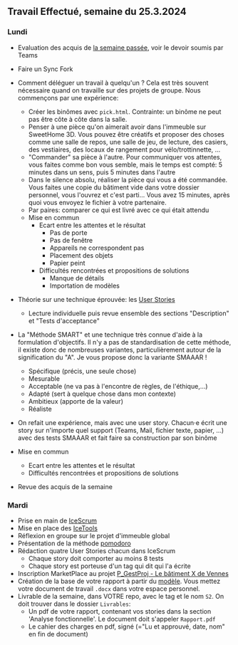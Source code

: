 ## Travail Effectué, semaine du 25.3.2024

### Lundi 

- Evaluation des acquis de [la semaine passée](2024-12.md), voir le devoir soumis par Teams
- Faire un Sync Fork
- Comment déléguer un travail à quelqu'un ? Cela est très souvent nécessaire quand on travaille sur des projets de groupe. Nous commençons par une expérience:
  - Créer les binômes avec `pick.html`. Contrainte: un binôme ne peut pas être côte à côte dans la salle.
  - Penser à une pièce qu'on aimerait avoir dans l'immeuble sur SweetHome 3D. Vous pouvez être créatifs et proposer des choses comme une salle de repos, une salle de jeu, de lecture, des casiers, des vestiaires, des locaux de rangement pour vélo/trottinnette, ...
  - "Commander" sa pièce à l'autre. Pour communiquer vos attentes, vous faites comme bon vous semble, mais le temps est compté: 5 minutes dans un sens, puis 5 minutes dans l'autre
  - Dans le silence absolu, réaliser la pièce qui vous a été commandée. Vous faites une copie du bâtiment vide dans votre dossier personnel, vous l'ouvrez et c'est parti... Vous avez 15 minutes, après quoi vous envoyez le fichier à votre partenaire.
  - Par paires: comparer ce qui est livré avec ce qui était attendu
  - Mise en commun
    - Ecart entre les attentes et le résultat
      - Pas de porte
      - Pas de fenêtre
      - Appareils ne correspondent pas
      - Placement des objets
      - Papier peint
    - Difficultés rencontrées et propositions de solutions
      - Manque de détails
      - Importation de modèles

- Théorie sur une technique éprouvée: les [User Stories](../Supports/User%20Stories.pdf)
  - Lecture individuelle puis revue ensemble des sections "Description" et "Tests d'acceptance"
- La "Méthode SMART" et une technique très connue d'aide à la formulation d'objectifs. Il n'y a pas de standardisation de cette méthode, il existe donc de nombreuses variantes, particulièrement autour de la signification du "A". Je vous propose donc la variante SMAAAR !
  - Spécifique (précis, une seule chose)
  - Mesurable
  - Acceptable (ne va pas à l'encontre de règles, de l'éthique,...)
  - Adapté (sert à quelque chose dans mon contexte)
  - Ambitieux (apporte de la valeur)
  - Réaliste
- On refait une expérience, mais avec une user story. Chacun·e écrit une story sur n'importe quel support (Teams, Mail, fichier texte, papier, ...) avec des tests SMAAAR et fait faire sa construction par son binôme
- Mise en commun
  - Ecart entre les attentes et le résultat
  - Difficultés rencontrées et propositions de solutions
- Revue des acquis de la semaine

### Mardi 

- Prise en main de [IceScrum](https://etml.icescrum.com)
- Mise en place des [IceTools](https://github.com/ETML-INF/IceTools.git)
- Réflexion en groupe sur le projet d'immeuble global
- Présentation de la méthode [pomodoro](https://pomofocus.io/)
- Rédaction quatre User Stories chacun dans IceScrum
  - Chaque story doit comporter au moins 8 tests
  - Chaque story est porteuse d'un tag qui dit qui l'a écrite
- Inscription MarketPlace au projet [P_GestProj - Le bâtiment X de Vennes](https://intranet.pm2etml.ch/marketplace)
- Création de la base de votre rapport à partir du [modèle](../Matériel/m-proj-rapport.dotx). Vous mettez votre document de travail `.docx` dans votre espace personnel.
- Livrable de la semaine, dans VOTRE repo, avec le tag et le nom `S2`. On doit trouver dans le dossier `Livrables`:
  - Un pdf de votre rapport, contenant vos stories dans la section 'Analyse fonctionnelle'. Le document doit s'appeler `Rapport.pdf`
  - Le cahier des charges en pdf, signé (="Lu et approuvé, date, nom" en fin de document)